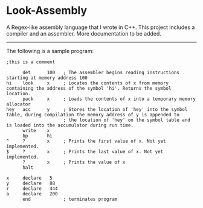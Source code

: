 # Look-Assembly
A Regex-like assembly language that I wrote in C++. This project includes a compiler and an assembler. More documentation to be added.

_________________________________
The following is a sample program:
     
    ;this is a comment 

          det      100   ; The assembler begins reading instructions starting at memory address 100
    hi    look     x     ; Locates the contents of x from memory containing the address of the symbol 'hi'. Returns the symbol location. 
          pack     x     ; Loads the contents of x into a temporary memory allocator
    hey   acc      y     ; Stores the location of 'hey' into the symbol table, during compilation the memory address of y is appended to 
                         ; the location of 'hey' on the symbol table and is loaded into the accumulator during run time.
          write    x
          bp       hi
    ^     ?        x     ; Prints the first value of x. Not yet implemented.  
    $     ?        x     ; Prints the last value of x. Not yet implemented.  
          ?        x     ; Prints the value of x
          halt
   
    x     declare   5    
    y     declare   88
    r     declare   444
    a     declare   200
          end            ; terminates program
 
